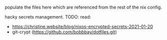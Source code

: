 populate the files here which are referenced from the rest of the nix config.

hacky secrets management. TODO: read:
- https://christine.website/blog/nixos-encrypted-secrets-2021-01-20
- git-crypt (https://github.com/bobbbay/dotfiles.git)

